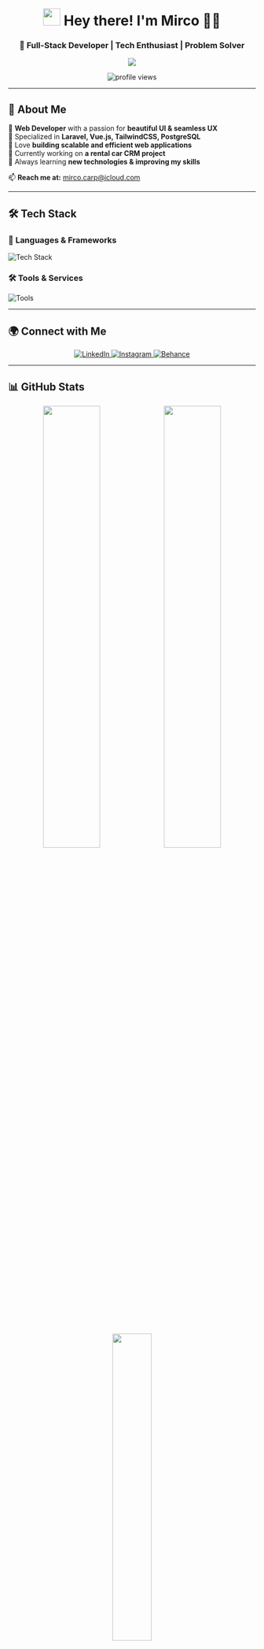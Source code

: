 <h1 align="center">
  <img src="https://media.giphy.com/media/hvRJCLFzcasrR4ia7z/giphy.gif" width="35">
  Hey there! I'm Mirco 👨‍💻
</h1>

<h3 align="center">🚀 Full-Stack Developer | Tech Enthusiast | Problem Solver</h3>

<p align="center">
  <img src="https://readme-typing-svg.herokuapp.com?font=Fira+Code&size=22&pause=1000&color=F7F7F7&center=true&width=550&lines=Passionate+about+coding+and+UI%2FUX;Laravel+%7C+Vue.js+%7C+Tailwind+Lover;Always+learning+new+things!">
</p>

<p align="center">
  <img src="https://komarev.com/ghpvc/?username=lilwesyy&label=Profile%20Views&color=blue&style=flat" alt="profile views" />
</p>

---

## 🚀 About Me  
🔹 **Web Developer** with a passion for **beautiful UI & seamless UX**  
🔹 Specialized in **Laravel, Vue.js, TailwindCSS, PostgreSQL**  
🔹 Love **building scalable and efficient web applications**  
🔹 Currently working on **a rental car CRM project**  
🔹 Always learning **new technologies & improving my skills**  

📫 **Reach me at:** [mirco.carp@icloud.com](mailto:mirco.carp@icloud.com)  

---

## 🛠️ Tech Stack  
### 🚀 **Languages & Frameworks**
<p align="left">
  <img src="https://skillicons.dev/icons?i=php,laravel,vue,js,html,css,tailwind,postgres,docker,nodejs,express,mongodb,ts" alt="Tech Stack" />
</p>

### 🛠 **Tools & Services**
<p align="left">
  <img src="https://skillicons.dev/icons?i=git,github,vscode,figma,postman,linux,nginx" alt="Tools" />
</p>

---

## 🌍 Connect with Me  
<p align="center">
  <a href="https://linkedin.com/in/mirco-carp" target="_blank">
    <img src="https://img.shields.io/badge/LinkedIn-%230077B5.svg?style=for-the-badge&logo=linkedin&logoColor=white" alt="LinkedIn">
  </a>
  <a href="https://instagram.com/lilwesyy" target="_blank">
    <img src="https://img.shields.io/badge/Instagram-%23E4405F.svg?style=for-the-badge&logo=instagram&logoColor=white" alt="Instagram">
  </a>
  <a href="https://www.behance.net/mirco-carp" target="_blank">
    <img src="https://img.shields.io/badge/Behance-%23191919.svg?style=for-the-badge&logo=behance&logoColor=white" alt="Behance">
  </a>
</p>

---

## 📊 GitHub Stats  
<p align="center">
  <img src="https://github-readme-stats.vercel.app/api?username=lilwesyy&show_icons=true&theme=radical" width="48%" />
  <img src="https://github-readme-streak-stats.herokuapp.com/?user=lilwesyy&theme=radical" width="48%" />
</p>

<p align="center">
  <img src="https://github-readme-stats.vercel.app/api/top-langs/?username=lilwesyy&layout=compact&theme=radical" width="40%" />
</p>

---

## 🚀 Featured Projects  

### 📌 **Lease CRM (Car Rental Management System)**  
🔹 **Tech Stack:** Laravel, Vue.js, TailwindCSS, PostgreSQL  
🔹 **Features:**  
✔️ Customer & vehicle management  
✔️ Reservation & billing system  
✔️ Admin dashboard with analytics  
🔗 [GitHub Repository (Private)](https://github.com/lilwesyy) | 🌍 [Live Demo](#)  

---

### 📌 **Vueshop (E-Commerce Full Stack Application)**  
🔹 **Tech Stack:** Vue.js 3 + TypeScript, Node.js + Express.js, MongoDB, Redis, Nginx, Docker  
🔹 **Features:**  
✔️ JWT Authentication (Admin/Customer)  
✔️ Products, orders, wishlist, cart management  
✔️ Admin dashboard & responsive UI  
✔️ Full Docker infrastructure & health checks  
🔗 [Repository GitHub](https://github.com/lilwesyy/vueshop)  

---

### 📌 **Saloon CRM (CRM per Centri Estetici)**  
🔹 **Tech Stack:** Vue.js 3 (Composition API), TailwindCSS, Node.js, Express.js, MongoDB, Docker  
🔹 **Features:**  
✔️ Client & appointment management  
✔️ Services, billing, analytics & automation  
✔️ Responsive design & containerized setup  
🔗 [Repository GitHub](https://github.com/lilwesyy/saloon-crm)  

---

### 📌 **Siam Ascensori Torino (Company Website)**  
🔹 **Tech Stack:** Laravel, Blade, Bootstrap  
🔹 **Features:**  
✔️ Responsive & SEO-friendly design  
✔️ Service catalog & contact form  
✔️ Admin panel for content updates  
🔗 [GitHub Repository](#) | 🌍 [Live Demo](https://siamascensori.com)  

---

## 🎯 Fun Facts  
💡 _"The best way to predict the future is to create it." – Alan Kay_  
⚡ **Random Dev Fact:** I love cars and coding late at night 🚗💻  
🎵 **Favorite coding music:** Lo-Fi & Techno  

---

## 🏆 GitHub Achievements  
<p align="center">
  <img src="https://github-profile-trophy.vercel.app/?username=lilwesyy&theme=onedark&row=1&column=6" alt="GitHub Trophies">
</p>

---

## 💖 Support My Work  
If you find my work useful, consider buying me a coffee ☕  
<p align="center">
  <a href="https://www.buymeacoffee.com/mircocarp">
    <img src="https://img.shields.io/badge/Buy%20Me%20a%20Coffee-%23FFDD00?style=for-the-badge&logo=buy-me-a-coffee&logoColor=black" alt="Buy Me A Coffee">
  </a>
</p>
